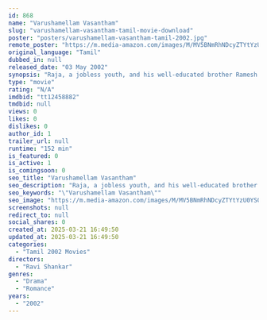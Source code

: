 ```yaml
---
id: 868
name: "Varushamellam Vasantham"
slug: "varushamellam-vasantham-tamil-movie-download"
poster: "posters/varushamellam-vasantham-tamil-2002.jpg"
remote_poster: "https://m.media-amazon.com/images/M/MV5BNmRhNDcyZTYtYzU0YS00ZmI3LWI5OTgtMGYyZDhhODIyNjQwXkEyXkFqcGdeQXVyOTk3NTc2MzE@._V1_SX300.jpg"
original_language: "Tamil"
dubbed_in: null
released_date: "03 May 2002"
synopsis: "Raja, a jobless youth, and his well-educated brother Ramesh fall in love with Latha, a distant relative. The two brothers compete against each other to win over Latha's love."
type: "movie"
rating: "N/A"
imdbid: "tt12458882"
tmdbid: null
views: 0
likes: 0
dislikes: 0
author_id: 1
trailer_url: null
runtime: "152 min"
is_featured: 0
is_active: 1
is_comingsoon: 0
seo_title: "Varushamellam Vasantham"
seo_description: "Raja, a jobless youth, and his well-educated brother Ramesh fall in love with Latha, a distant relative. The two brothers compete against each other to win over Latha's love."
seo_keywords: "\"Varushamellam Vasantham\""
seo_image: "https://m.media-amazon.com/images/M/MV5BNmRhNDcyZTYtYzU0YS00ZmI3LWI5OTgtMGYyZDhhODIyNjQwXkEyXkFqcGdeQXVyOTk3NTc2MzE@._V1_SX300.jpg"
screenshots: null
redirect_to: null
social_shares: 0
created_at: 2025-03-21 16:49:50
updated_at: 2025-03-21 16:49:50
categories:
  - "Tamil 2002 Movies"
directors:
  - "Ravi Shankar"
genres:
  - "Drama"
  - "Romance"
years:
  - "2002"
---
```

